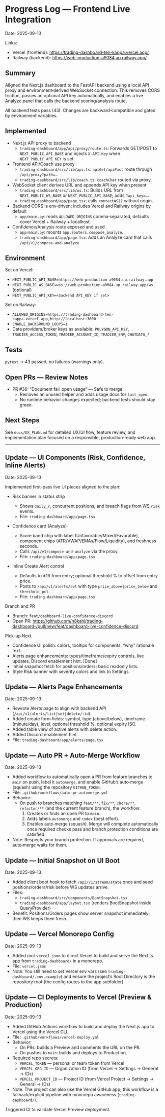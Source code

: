 # Progress Log — Frontend Live Integration

Date: 2025-09-13

Links:
- Vercel (frontend): https://trading-dashboard-ten-kappa.vercel.app/
- Railway (backend): https://web-production-a9084.up.railway.app/

## Summary

Aligned the Next.js dashboard to the FastAPI backend using a local API proxy and environment‑derived WebSocket connection. This removes CORS friction, passes an optional API key automatically, and enables a live Analyze panel that calls the backend scoring/analysis route.

All backend tests pass (43). Changes are backward‑compatible and gated by environment variables.

## Implemented

- Next.js API proxy to backend
  - `trading-dashboard/app/api/proxy/route.ts`: Forwards GET/POST to `NEXT_PUBLIC_API_BASE` and injects `X-API-Key` when `NEXT_PUBLIC_API_KEY` is set.
- Frontend API/Coach use proxy
  - `trading-dashboard/src/lib/api.ts`: `apiGet/apiPost` route through `/api/proxy?path=…`.
  - `trading-dashboard/src/lib/coach.ts`: `coachChat` routed via proxy.
- WebSocket client derives URL and appends API key when present
  - `trading-dashboard/src/lib/ws.ts`: Builds URL from `NEXT_PUBLIC_WS_BASE` or `NEXT_PUBLIC_API_BASE`; adds `?api_key=…`.
  - `trading-dashboard/app/page.tsx`: calls `connectWS()` without origin.
- Backend CORS is env‑driven; includes Vercel and Railway origins by default
  - `app/main.py`: reads `ALLOWED_ORIGINS` comma‑separated; defaults cover Vercel + Railway + localhost.
- Confidence/Analysis route exposed and used
  - `app/main.py`: mounts `app.routers.compose_analyze`.
  - `trading-dashboard/app/page.tsx`: Adds an Analyze card that calls `/api/v1/compose-and-analyze`.

## Environment

Set on Vercel:
- `NEXT_PUBLIC_API_BASE=https://web-production-a9084.up.railway.app`
- `NEXT_PUBLIC_WS_BASE=wss://web-production-a9084.up.railway.app/ws` (optional)
- `NEXT_PUBLIC_API_KEY=<backend API_KEY if set>`

Set on Railway:
- `ALLOWED_ORIGINS=https://trading-dashboard-ten-kappa.vercel.app,http://localhost:3000`
- `ENABLE_BACKGROUND_LOOPS=1`
- Data providers/broker keys as available: `POLYGON_API_KEY`, `TRADIER_ACCESS_TOKEN`, `TRADIER_ACCOUNT_ID`, `TRADIER_ENV`, `CHATDATA_*`

## Tests

`pytest` → 43 passed, no failures (warnings only).

## Open PRs — Review Notes

- PR #36: “Document fail_open usage” — Safe to merge.
  - Removes an unused helper and adds usage docs for `fail_open`.
  - No runtime behavior changes expected; backend tests should stay green.

## Next Steps

See `docs/UX_PLAN.md` for detailed UX/UI flow, feature review, and implementation plan focused on a responsible, production‑ready web app.

---

## Update — UI Components (Risk, Confidence, Inline Alerts)

Date: 2025-09-13

Implemented first-pass live UI pieces aligned to the plan:

- Risk banner in status strip
  - Shows `daily_r`, concurrent positions, and breach flags from WS `risk` events.
  - File: `trading-dashboard/app/page.tsx`

- Confidence card (Analyze)
  - Score band chip with label (Unfavorable/Mixed/Favorable), component chips (ATR/VWAP/EMAs/Flow/Liquidity), and freshness seconds.
  - Calls `/api/v1/compose-and-analyze` via the proxy.
  - File: `trading-dashboard/app/page.tsx`

- Inline Create Alert control
  - Defaults to ±1R from entry; optional threshold % to offset from entry price.
  - Posts to `/api/v1/alerts/set` with type `price_above|price_below` and `threshold_pct`.
  - File: `trading-dashboard/app/page.tsx`

Branch and PR
- Branch: `feat/dashboard-live-confidence-discord`
- Open PR: https://github.com/n8kahl/trading-dashboard-/pull/new/feat/dashboard-live-confidence-discord

Pick-up Next
- Confidence UI polish: colors, tooltips for components, “why” rationale text.
- Alerts page enhancements: types/timeframe/expiry controls, live updates, Discord enablement hint. [Done]
- Initial snapshot fetch for positions/orders; basic readonly lists.
- Style Risk banner with severity colors and link to Settings.

## Update — Alerts Page Enhancements

Date: 2025-09-13

- Rewrote Alerts page to align with backend API (`/api/v1/alerts/list|set|delete/:id`).
- Added create form fields: symbol, type (above/below), timeframe (minute/day), level, optional threshold %, optional expiry ISO.
- Added table view of active alerts with delete action.
- Added Discord enablement hint.
- File: `trading-dashboard/app/alerts/page.tsx`

## Update — Auto PR + Auto‑Merge Workflow

Date: 2025-09-13

- Added workflow to automatically open a PR from feature branches to `main` on push, label it `automerge`, and enable GitHub’s auto‑merge (squash) using the repository `GITHUB_TOKEN`.
- File: `.github/workflows/auto-pr-automerge.yml`
- Behavior:
  - On push to branches matching `feat/**`, `fix/**`, `chore/**`, `refactor/**` (and the current feature branch), the workflow:
    1) Creates or finds an open PR to `main`.
    2) Adds labels `automerge` and `codex` (best effort).
    3) Enables auto‑merge (squash). Merge will complete automatically once required checks pass and branch protection conditions are satisfied.
- Note: Respects your branch protection. If approvals are required, auto‑merge waits for them.

## Update — Initial Snapshot on UI Boot

Date: 2025-09-13

- Added client boot hook to fetch `/api/v1/stream/state` once and seed positions/orders/risk before WS updates arrive.
- Files:
  - `trading-dashboard/src/components/BootSnapshot.tsx`
  - `trading-dashboard/app/layout.tsx` (renders BootSnapshot inside QueryProvider)
- Benefit: Positions/Orders pages show server snapshot immediately; then WS keeps them fresh.

## Update — Vercel Monorepo Config

Date: 2025-09-13

- Added root `vercel.json` to direct Vercel to build and serve the Next.js app from `trading-dashboard/` in a monorepo.
- File: `vercel.json`
- Note: You still need to set Vercel env vars (see `trading-dashboard/.env.example`) and ensure the project’s Root Directory is the repository root (the config routes to the app subfolder).

## Update — CI Deployments to Vercel (Preview & Production)

Date: 2025-09-13

- Added GitHub Actions workflow to build and deploy the Next.js app to Vercel using the Vercel CLI.
- File: `.github/workflows/vercel-deploy.yml`
- Behavior:
  - On PRs: builds a Preview and comments the URL on the PR.
  - On pushes to `main`: builds and deploys to Production.
- Required repo secrets:
  - `VERCEL_TOKEN` — personal or team token from Vercel
  - `VERCEL_ORG_ID` — Organization ID (from Vercel → Settings → General → IDs)
  - `VERCEL_PROJECT_ID` — Project ID (from Vercel Project → Settings → General → IDs)
- Note: The project can also use the Vercel GitHub app; this workflow is a fallback/explicit pipeline with monorepo awareness (`trading-dashboard/`).

Triggered CI to validate Vercel Preview deployment.
